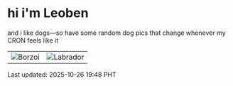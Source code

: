 # hi i'm Leoben

and i like dogs—so have some random dog pics that change whenever my CRON feels like it

|  |  |
|--------|----------|
| ![Borzoi](https://random-dog-vercel.vercel.app/api/random-borzoi?v=1761479283) | ![Labrador](https://random-dog-vercel.vercel.app/api/random-labrador?v=1761479283) |

Last updated: 2025-10-26 19:48 PHT
